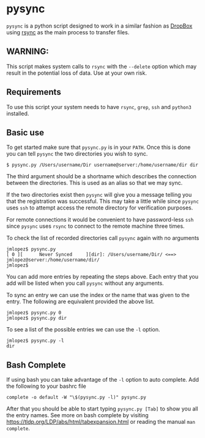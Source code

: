 # pysync

`pysync` is a python script designed to work in a similar fashion as [DropBox]
using [rsync] as the main process to transfer files. 

## WARNING:

This script makes system calls to `rsync` with the `--delete` option which
may result in the potential loss of data. Use at your own risk.

## Requirements

To use this script your system needs to have `rsync`, `grep`, `ssh` and 
`python3` installed.

## Basic use

To get started make sure that `pysync.py` is in your `PATH`. Once this is done
you can tell `pysync` the two directories you wish to sync.

    $ pysync.py /Users/username/Dir username@server:/home/username/dir dir

The third argument should be a shortname which describes the connection between
the directories. This is used as an alias so that we may sync.

If the two directories exist then `pysync` will give you a message telling you
that the registration was successful. This may take a little while since
`pysync` uses `ssh` to attempt access the remote directory for verification
purposes.

For remote connections it would be convenient to have password-less `ssh` since
`pysync` uses `rsync` to connect to the remote machine three times.

To check the list of recorded directories call `pysync` again with no arguments

    jmlopez$ pysync.py
    [ 0 ][      Never Synced     ][dir]: /Users/username/Dir/ <==> jmlopez@server:/home/username/dir/
    jmlopez$ 

You can add more entries by repeating the steps above. Each entry that you 
add will be listed when you call `pysync` without any arguments.

To sync an entry we can use the index or the name that was given to the entry.
The following are equivalent provided the above list.

    jmlopez$ pysync.py 0
    jmlopez$ pysync.py dir

To see a list of the possible entries we can use the `-l` option.

    jmlopez$ pysync.py -l
    dir

## Bash Complete

If using bash you can take advantage of the `-l` option to auto
complete. Add the following to your bashrc file

    complete -o default -W "\$(pysync.py -l)" pysync.py

After that you should be able to start typing `pysync.py [Tab]` to
show you all the entry names. See more on bash complete by visiting <https://tldp.org/LDP/abs/html/tabexpansion.html> or
reading the manual `man complete`.


[DropBox]: https://www.dropbox.com/
[rsync]: http://rsync.samba.org/